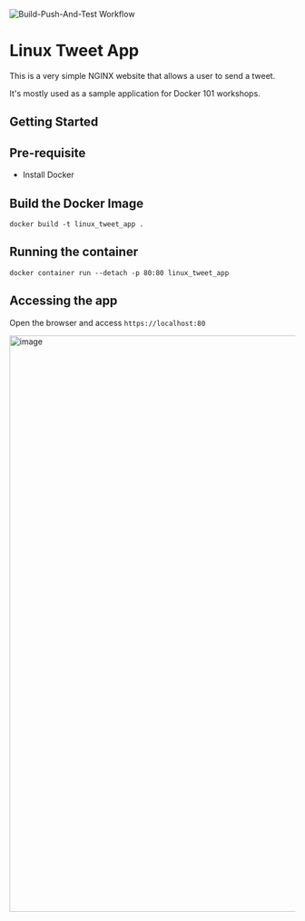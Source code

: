 ![Build-Push-And-Test Workflow](https://github.com/MigliS/bfh-cas-cld-docker-builds/actions/workflows/build-push-and-deploy.yml/badge.svg)

# Linux Tweet App

This is a very simple NGINX website that allows a user to send a tweet. 

It's mostly used as a sample application for Docker 101 workshops. 

## Getting Started

## Pre-requisite

- Install Docker

## Build the Docker Image


```
docker build -t linux_tweet_app .
```

## Running the container

```
docker container run --detach -p 80:80 linux_tweet_app
```

## Accessing the app

Open the browser and access `https://localhost:80`


<img width="1015" alt="image" src="https://github.com/user-attachments/assets/374bcf3d-fcaa-427f-b272-43223026bb0c">

